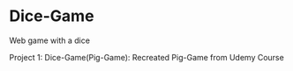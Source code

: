 # Dice-Game
Web game with a dice

Project 1: Dice-Game(Pig-Game):
Recreated Pig-Game from Udemy Course
